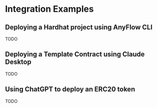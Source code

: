 ---
---

# Integration Examples

## Deploying a Hardhat project using AnyFlow CLI

TODO

## Deploying a Template Contract using Claude Desktop

TODO

## Using ChatGPT to deploy an ERC20 token

TODO
